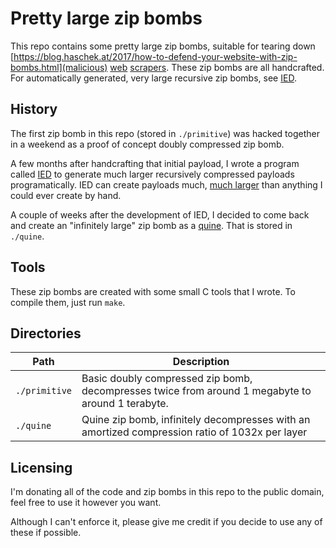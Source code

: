 # Pretty large zip bombs

This repo contains some pretty large zip bombs, suitable for tearing down
[https://blog.haschek.at/2017/how-to-defend-your-website-with-zip-bombs.html](malicious)
[web](https://idiallo.com/blog/zipbomb-protection)
[scrapers](https://ache.one/notes/html_zip_bomb). These zip bombs are all
handcrafted. For automatically generated, very large recursive zip bombs, see
[IED](https://github.com/NateChoe1/ied).

## History

The first zip bomb in this repo (stored in `./primitive`) was hacked together in
a weekend as a proof of concept doubly compressed zip bomb.

A few months after handcrafting that initial payload, I wrote a program called
[IED](https://github.com/NateChoe1/ied) to generate much larger recursively
compressed payloads programatically. IED can create payloads much, [much
larger](https://natechoe.dev/blog/2025-08-04.html) than anything I could ever
create by hand.

A couple of weeks after the development of IED, I decided to come back and
create an "infinitely large" zip bomb as a
[quine](https://honno.dev/gzip-quine/). That is stored in `./quine`.

## Tools

These zip bombs are created with some small C tools that I wrote. To compile
them, just run `make`.

## Directories

| Path | Description |
| ---- | ----------- |
| `./primitive` | Basic doubly compressed zip bomb, decompresses twice from around 1 megabyte to around 1 terabyte. |
| `./quine` | Quine zip bomb, infinitely decompresses with an amortized compression ratio of 1032x per layer |

## Licensing

I'm donating all of the code and zip bombs in this repo to the public domain,
feel free to use it however you want.

Although I can't enforce it, please give me credit if you decide to use any of
these if possible.
